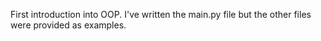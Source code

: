 First introduction into OOP. I've written the main.py file but the other files were provided as examples.

